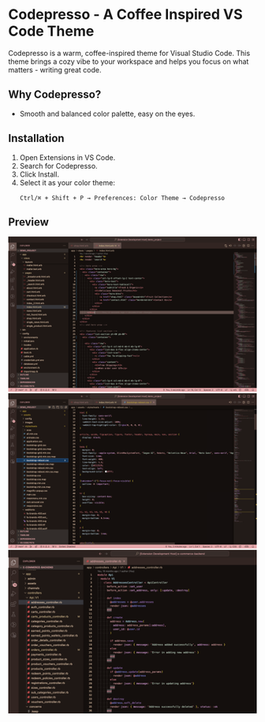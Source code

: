 # Codepresso - A Coffee Inspired VS Code Theme
Codepresso is a warm, coffee-inspired theme for Visual Studio Code. This theme brings a cozy vibe to your workspace and helps you focus on what matters - writing great code.

## Why Codepresso?
- Smooth and balanced color palette, easy on the eyes.

## Installation
1. Open Extensions in VS Code.
2. Search for Codepresso.
3. Click Install.
4. Select it as your color theme:
    ```
    Ctrl/⌘ + Shift + P → Preferences: Color Theme → Codepresso
    ```

## Preview
![Codepresso Preview](preview2.png)
![Codepresso Preview](preview3.png)
![Codepresso Preview](preview4.png)
